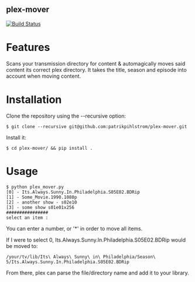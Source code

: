 ## plex-mover
[![Build Status](https://travis-ci.org/patrikpihlstrom/plex-mover.svg?branch=master)](https://travis-ci.org/patrikpihlstrom/plex-mover)

# Features

Scans your transmission directory for content & automagically moves said content its correct plex directory.
It takes the title, season and episode into account when moving content.

# Installation

Clone the repository using the --recursive option:
```
$ git clone --recursive git@github.com:patrikpihlstrom/plex-mover.git
```

Install it:
```
$ cd plex-mover/ && pip install .
```

# Usage

```
$ python plex_mover.py
[0] - Its.Always.Sunny.In.Philadelphia.S05E02.BDRip
[1] - Some_Movie.1990.1080p
[2] - another show - s02e10
[3] - some show s01e01x256
################
select an item : 
```

You can enter a number, or '\*' in order to move all items.

If I were to select 0, Its.Always.Sunny.In.Philadelphia.S05E02.BDRip would be moved to:
```
/your/tv/lib/Its\ Always\ Sunny\ in\ Philadelphia/Season\ 5/Its.Always.Sunny.In.Philadelphia.S05E02.BDRip
```

From there, plex can parse the file/directory name and add it to your library.
